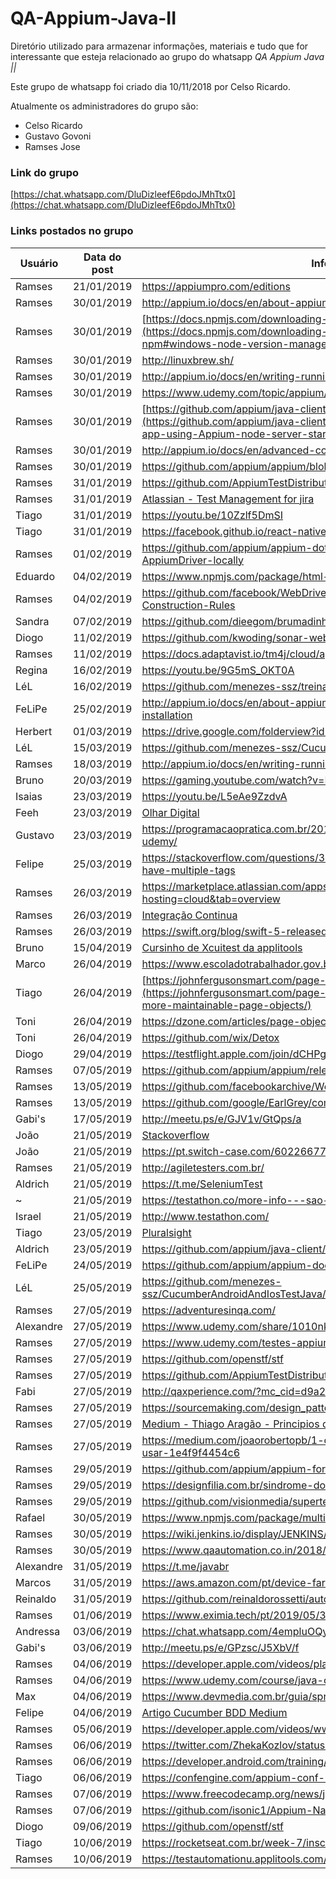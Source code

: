 # QA-Appium-Java-II
Diretório utilizado para armazenar informações, materiais e tudo que for interessante que esteja relacionado ao grupo do whatsapp *QA Appium Java ||*

Este grupo de whatsapp foi criado dia 10/11/2018 por Celso Ricardo.

Atualmente os administradores do grupo são:
- Celso Ricardo
- Gustavo Govoni
- Ramses Jose

### Link do grupo

[https://chat.whatsapp.com/DluDizleefE6pdoJMhTtx0](https://chat.whatsapp.com/DluDizleefE6pdoJMhTtx0)

### Links postados no grupo

|Usuário|Data do post|Informação|Indicações|
|---|---|---|---|
|Ramses|21/01/2019|https://appiumpro.com/editions|3x|
|Ramses|30/01/2019|http://appium.io/docs/en/about-appium/getting-started/|2x|
|Ramses|30/01/2019|[https://docs.npmjs.com/downloading-and-installing-node-js-and-npm](https://docs.npmjs.com/downloading-and-installing-node-js-and-npm#windows-node-version-managers)|1x|
|Ramses|30/01/2019|http://linuxbrew.sh/|1x|
|Ramses|30/01/2019|http://appium.io/docs/en/writing-running-appium/server-args/|2x|
|Ramses|30/01/2019|https://www.udemy.com/topic/appium/|1x|
|Ramses|30/01/2019|[https://github.com/appium/java-client/blob/master/docs](https://github.com/appium/java-client/blob/master/docs/The-starting-of-an-app-using-Appium-node-server-started-programmatically.md)||
|Ramses|30/01/2019|http://appium.io/docs/en/advanced-concepts/parallel-tests/||
|Ramses|30/01/2019|https://github.com/appium/appium/blob/master/CHANGELOG.md||
|Ramses|31/01/2019|https://github.com/AppiumTestDistribution/AppiumTestDistribution||
|Ramses|31/01/2019|[Atlassian - Test Management for jira](https://marketplace.atlassian.com/apps/1213259/test-management-for-jira?hosting=cloud&tab=overview)||
|Tiago|31/01/2019|https://youtu.be/10Zzlf5DmSI||
|Tiago|31/01/2019|https://facebook.github.io/react-native/docs/accessibility||
|Ramses|01/02/2019|https://github.com/appium/appium-dotnet-driver/wiki/How-to-start-an-AppiumDriver-locally||
|Eduardo|04/02/2019|https://www.npmjs.com/package/html-reporter-mobile-test||
|Ramses|04/02/2019|https://github.com/facebook/WebDriverAgent/wiki/Class-Chain-Queries-Construction-Rules||
|Sandra|07/02/2019|https://github.com/dieegom/brumadinho_location||
|Diogo|11/02/2019|https://github.com/kwoding/sonar-webdriver-plugin||
|Ramses|11/02/2019|https://docs.adaptavist.io/tm4j/cloud/api/v2/#||
|Regina|16/02/2019|https://youtu.be/9G5mS_OKT0A||
|LéL|16/02/2019|https://github.com/menezes-ssz/treinamento-appium-java||
|FeLiPe|25/02/2019|http://appium.io/docs/en/about-appium/getting-started/#verifying-the-installation||
|Herbert|01/03/2019|https://drive.google.com/folderview?id=0B_09GivwOi5mZkRQbnJvYmtoaVU||
|LéL|15/03/2019|https://github.com/menezes-ssz/CucumberTestAndroidWithAppium||
|Ramses|18/03/2019|http://appium.io/docs/en/writing-running-appium/android/uiautomator-uiselector/||
|Bruno|20/03/2019|https://gaming.youtube.com/watch?v=KBGJjaG3bJs||
|Isaias|23/03/2019|https://youtu.be/L5eAe9ZzdvA||
|Feeh|23/03/2019|[Olhar Digital](https://olhardigital.com.br/noticia/startup-oferece-cursos-gratuitos-de-python-e-react/83983?fbclid=IwAR1apOVNb4yN6bZQlEt4bPSsG8JGw6YCGe1WwOlp3Cs68dNn4-bIu5-f7pw)||
|Gustavo|23/03/2019|https://programacaopratica.com.br/2019/03/23/250-cursos-gratuitos-da-udemy/||
|Felipe|25/03/2019|https://stackoverflow.com/questions/34538571/dcucumber-options-how-to-have-multiple-tags||
|Ramses|26/03/2019|https://marketplace.atlassian.com/apps/1214697/sauce-labs-for-jira?hosting=cloud&tab=overview||
|Ramses|26/03/2019|[Integração Continua](https://wiki.saucelabs.com/display/DOCS/Using+Sauce+Labs+with+Continuous+Integration+Platforms)||
|Ramses|26/03/2019|https://swift.org/blog/swift-5-released/||
|Bruno|15/04/2019|[Cursinho de Xcuitest da applitools](https://testautomationu.applitools.com/introduction-to-ios-test-automation-with-xcuitest/?mkt_tok=eyJpIjoiWkRobE1tRTBNamcxTWpBMiIsInQiOiJVV2dCUlhUMnRaeHl2eUVhTWNzNFFkVmRVNDBqTjk3K09BVkZjYUlhRzQyQkV5M3lGQ1RlWFh5SDJwUXVhVTBhTEVMQ1RpYklNTFZkMmE0NkpsTWo4Z0hnXC9yNWlIWFE1cDEwb2VkY3JESEpFYWJ3eTZpZldXNURMcGZIWHdTNGcifQ%3D%3D)||
|Marco|26/04/2019|https://www.escoladotrabalhador.gov.br/cursos/||
|Tiago|26/04/2019|[https://johnfergusonsmart.com/page-objects...](https://johnfergusonsmart.com/page-objects-that-suck-less-tips-for-writing-more-maintainable-page-objects/)||
|Toni|26/04/2019|https://dzone.com/articles/page-objects-refactored-solid-steps-to-the-screenp||
|Toni|26/04/2019|https://github.com/wix/Detox||
|Diogo|29/04/2019|https://testflight.apple.com/join/dCHPgTEO||
|Ramses|07/05/2019|https://github.com/appium/appium/releases||
|Ramses|13/05/2019|https://github.com/facebookarchive/WebDriverAgent||
|Ramses|13/05/2019|https://github.com/google/EarlGrey/commits/earlgrey2||
|Gabi's|17/05/2019|http://meetu.ps/e/GJV1v/GtQps/a||
|João|21/05/2019|[Stackoverflow](https://pt.stackoverflow.com/questions/94620/qual-a-melhor-maneira-mais-r%C3%A1pida-de-ler-um-arquivo-de-um-servidor-web)||
|João|21/05/2019|https://pt.switch-case.com/60226677||
|Ramses|21/05/2019|http://agiletesters.com.br/||
|Aldrich|21/05/2019|https://t.me/SeleniumTest||
|~|21/05/2019|https://testathon.co/more-info---sao-paulo-10th-august/||
|Israel|21/05/2019|http://www.testathon.com/||
|Tiago|23/05/2019|[Pluralsight](https://www.pluralsight.com/guides/getting-started-with-page-object-pattern-for-your-selenium-tests?clickid=Qol2Fy0SPW5ZwtN1mqSMJU4yUkl3bMSB2Stlzg0&irgwc=1&mpid=27795&utm_source=impactradius&utm_medium=digital_affiliate&utm_campaign=27795&aid=7010a000001xAKZAA2)||
|Aldrich|23/05/2019|https://github.com/appium/java-client/blob/master/docs/Page-objects.md||
|FeLiPe|24/05/2019|https://github.com/appium/appium-doctor/blob/master/README.md||
|LéL|25/05/2019|https://github.com/menezes-ssz/CucumberAndroidAndIosTestJava/blob/master/pom.xml||
|Ramses|27/05/2019|https://adventuresinqa.com/||
|Alexandre|27/05/2019|https://www.udemy.com/share/1010nkBEEec11QQXQ=/||
|Ramses|27/05/2019|https://www.udemy.com/testes-appium/||
|Ramses|27/05/2019|https://github.com/openstf/stf||
|Ramses|27/05/2019|https://github.com/AppiumTestDistribution/AppiumTestDistribution||
|Fabi|27/05/2019|http://qaxperience.com/?mc_cid=d9a29476d8&mc_eid=4b1ab39f18||
|Ramses|27/05/2019|https://sourcemaking.com/design_patterns||
|Ramses|27/05/2019|[Medium - Thiago Aragão - Principios da programação OO](https://medium.com/thiago-aragao/solid-princ%C3%ADpios-da-programa%C3%A7%C3%A3o-orientada-a-objetos-ba7e31d8fb25)||
|Ramses|27/05/2019|https://medium.com/joaorobertopb/1-clean-code-o-que-%C3%A9-porque-usar-1e4f9f4454c6||
|Ramses|29/05/2019|https://github.com/appium/appium-for-mac/issues/57|1x|
|Ramses|29/05/2019|https://designfilia.com.br/sindrome-do-impostor-saiba-por-que/|1x|
|Ramses|29/05/2019|https://github.com/visionmedia/supertest|1x|
|Rafael|30/05/2019|https://www.npmjs.com/package/multiple-cucumber-html-reporter|1x|
|Ramses|30/05/2019|https://wiki.jenkins.io/display/JENKINS/Allure+Plugin|1x|
|Ramses|30/05/2019|https://www.qaautomation.co.in/2018/09/extent-report-setup-in-jenkins.html|1x|
|Alexandre|31/05/2019|https://t.me/javabr|1x|
|Marcos|31/05/2019|https://aws.amazon.com/pt/device-farm/|1x|
|Reinaldo|31/05/2019|https://github.com/reinaldorossetti/automationpractice_mobile/blob/master/Gemfile|1x|
|Ramses|01/06/2019|https://www.eximia.tech/pt/2019/05/31/somos-amadores-remunerados/|1x|
|Andressa|03/06/2019|https://chat.whatsapp.com/4empluOQyXnLNIeNzhjtkY|1x|
|Gabi's|03/06/2019|http://meetu.ps/e/GPzsc/J5XbV/f|1x|
|Ramses|04/06/2019|https://developer.apple.com/videos/play/wwdc2019/413|1x|
|Ramses|04/06/2019|https://www.udemy.com/course/java-curso-completo/|1x|
|Max|04/06/2019|https://www.devmedia.com.br/guia/spring-framework/37806|1x|
|Felipe|04/06/2019|[Artigo Cucumber BDD Medium](https://medium.com/agile-vision/cucumber-bdd-part-2-creating-a-sample-java-project-with-cucumber-testng-and-maven-127a1053c180)|1x|
|Ramses|05/06/2019|https://developer.apple.com/videos/wwdc2019|1x|
|Ramses|06/06/2019|https://twitter.com/ZhekaKozlov/status/1135506701438857217|1x|
|Ramses|06/06/2019|https://developer.android.com/training/basics/firstapp|1x|
|Tiago|06/06/2019|https://confengine.com/appium-conf-2019/schedule|1x|
|Ramses|07/06/2019|https://www.freecodecamp.org/news/java-for-absolute-beginners-full-course/|1x|
|Ramses|07/06/2019|https://github.com/isonic1/Appium-Native-Crawler|1x|
|Diogo|09/06/2019|https://github.com/openstf/stf|1x|
|Tiago|10/06/2019|https://rocketseat.com.br/week-7/inscricao|1x|
|Ramses|10/06/2019|https://testautomationu.applitools.com/java-programming-course/|1x|
